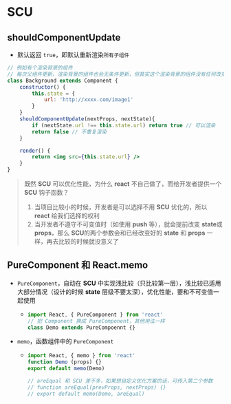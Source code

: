 # SCU

## shouldComponentUpdate

- 默认返回 `true`，即默认重新渲染`所有子组件`

```jsx
// 例如有个渲染背景的组件
// 每次父组件更新，渲染背景的组件也会无条件更新，但其实这个渲染背景的组件没有任何改变，不需要重新渲染，那怎么阻止？
class Background extends Component {
	constructor() {
        this.state = {
            url: 'http://xxxx.com/image1'
        }
    }
    shouldComponentUpdate(nextProps, nextState){
        if (nextState.url !== this.state.url) return true // 可以渲染
        return false // 不重复渲染
    }

    render() {
        return <img src={this.state.url} />
    }
}
```

> 既然 **SCU** 可以优化性能，为什么 **react** 不自己做了，而给开发者提供一个 **SCU** 钩子函数？
>
> 1. 当项目比较小的时候，开发者是可以选择不用 **SCU** 优化的，所以 **react** 给我们选择的权利
> 2. 当开发者不遵守不可变值时（如使用 **push** 等），就会提前改变 **state**或 **props**，那么 **SCU**的两个参数会和已经改变好的 **state** 和 **props** 一样，再去比较的时候就没意义了

## PureComponent 和 React.memo

- `PureComponent`，自动在 **SCU** 中实现浅比较（只比较第一层），浅比较已适用大部分情况（设计的时候 **state** 层级不要太深），优化性能，要和不可变值一起使用

  - ```jsx
    import React, { PureComponent } from 'react'
    // 把 Component 换成 PureComponent，其他用法一样
    class Demo extends PureCompoennt {}
    ```

- `memo`，函数组件中的 `PureComponent`

  - ```jsx
    import React, { memo } from 'react'
    function Demo (props) {}
    export default memo(Demo)
    
    // areEqual 和 SCU 差不多，如果想自定义优化方案的话，可传入第二个参数
    // function areEqual(prevProps, nextProps) {}
    // export default memo(Demo, areEqual)
    ```

